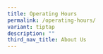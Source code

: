 ```yaml
---
title: Operating Hours
permalink: /operating-hours/
variant: tiptap
description: ""
third_nav_title: About Us
---
```

